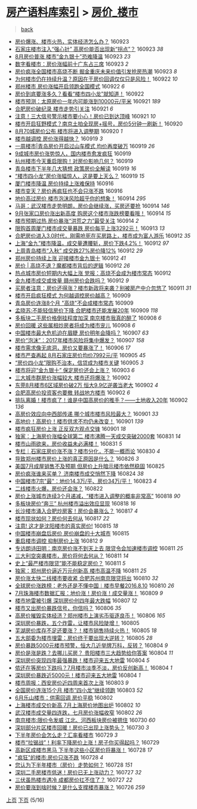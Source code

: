 [房产语料库索引](../../README.md)  > [房价_楼市](房价_楼市.md)
====
> [back](../README.md)

- [房价爆涨、楼市火热，实体经济怎么办？](http://jkwz.applinzi.com/ittc/6881109802775741444.html#%E6%88%BF%E4%BB%B7%E7%88%86%E6%B6%A8%E3%80%81%E6%A5%BC%E5%B8%82%E7%81%AB%E7%83%AD%EF%BC%8C%E5%AE%9E%E4%BD%93%E7%BB%8F%E6%B5%8E%E6%80%8E%E4%B9%88%E5%8A%9E%EF%BC%9F) 160923  
- [石家庄楼市注入“强心针” 高房价能否出现新“拐点”？](http://jkwz.applinzi.com/ittc/6881038078822581253.html#%E7%9F%B3%E5%AE%B6%E5%BA%84%E6%A5%BC%E5%B8%82%E6%B3%A8%E5%85%A5%E2%80%9C%E5%BC%BA%E5%BF%83%E9%92%88%E2%80%9D+%E9%AB%98%E6%88%BF%E4%BB%B7%E8%83%BD%E5%90%A6%E5%87%BA%E7%8E%B0%E6%96%B0%E2%80%9C%E6%8B%90%E7%82%B9%E2%80%9D%EF%BC%9F) 160923 *38* 
- [8月房价普涨 楼市“金九银十”恐难降温](http://jkwz.applinzi.com/ittc/6881011151051162628.html#8%E6%9C%88%E6%88%BF%E4%BB%B7%E6%99%AE%E6%B6%A8+%E6%A5%BC%E5%B8%82%E2%80%9C%E9%87%91%E4%B9%9D%E9%93%B6%E5%8D%81%E2%80%9D%E6%81%90%E9%9A%BE%E9%99%8D%E6%B8%A9) 160923 *23* 
- [数字看楼市：房价涨幅前十广东占三席](http://jkwz.applinzi.com/ittc/6880978718834557956.html#%E6%95%B0%E5%AD%97%E7%9C%8B%E6%A5%BC%E5%B8%82%EF%BC%9A%E6%88%BF%E4%BB%B7%E6%B6%A8%E5%B9%85%E5%89%8D%E5%8D%81%E5%B9%BF%E4%B8%9C%E5%8D%A0%E4%B8%89%E5%B8%AD) 160923 *2* 
- [房价疯涨全国楼市高烧不断 掘金重庆未来价值引发抢房热潮](http://jkwz.applinzi.com/ittc/6880909803387356165.html#%E6%88%BF%E4%BB%B7%E7%96%AF%E6%B6%A8%E5%85%A8%E5%9B%BD%E6%A5%BC%E5%B8%82%E9%AB%98%E7%83%A7%E4%B8%8D%E6%96%AD+%E6%8E%98%E9%87%91%E9%87%8D%E5%BA%86%E6%9C%AA%E6%9D%A5%E4%BB%B7%E5%80%BC%E5%BC%95%E5%8F%91%E6%8A%A2%E6%88%BF%E7%83%AD%E6%BD%AE) 160923 *8* 
- [为何楼市仍在持续升温？原因在于房价回调仅仅只是风险！](http://jkwz.applinzi.com/ittc/6880718147241378820.html#%E4%B8%BA%E4%BD%95%E6%A5%BC%E5%B8%82%E4%BB%8D%E5%9C%A8%E6%8C%81%E7%BB%AD%E5%8D%87%E6%B8%A9%EF%BC%9F%E5%8E%9F%E5%9B%A0%E5%9C%A8%E4%BA%8E%E6%88%BF%E4%BB%B7%E5%9B%9E%E8%B0%83%E4%BB%85%E4%BB%85%E5%8F%AA%E6%98%AF%E9%A3%8E%E9%99%A9%EF%BC%81) 160922 *10* 
- [郑州楼市 房价涨幅开启领跑全国模式](http://jkwz.applinzi.com/ittc/6880606613303460868.html#%E9%83%91%E5%B7%9E%E6%A5%BC%E5%B8%82+%E6%88%BF%E4%BB%B7%E6%B6%A8%E5%B9%85%E5%BC%80%E5%90%AF%E9%A2%86%E8%B7%91%E5%85%A8%E5%9B%BD%E6%A8%A1%E5%BC%8F) 160922 *6* 
- [房价到底要涨多久？看看“楼市四小龙”就知道！](http://jkwz.applinzi.com/ittc/6880623729503110148.html#%E6%88%BF%E4%BB%B7%E5%88%B0%E5%BA%95%E8%A6%81%E6%B6%A8%E5%A4%9A%E4%B9%85%EF%BC%9F%E7%9C%8B%E7%9C%8B%E2%80%9C%E6%A5%BC%E5%B8%82%E5%9B%9B%E5%B0%8F%E9%BE%99%E2%80%9D%E5%B0%B1%E7%9F%A5%E9%81%93%EF%BC%81) 160922  
- [楼市预测：太原房价一年内可能涨到10000元/平米](http://jkwz.applinzi.com/ittc/6880451592121222148.html#%E6%A5%BC%E5%B8%82%E9%A2%84%E6%B5%8B%EF%BC%9A%E5%A4%AA%E5%8E%9F%E6%88%BF%E4%BB%B7%E4%B8%80%E5%B9%B4%E5%86%85%E5%8F%AF%E8%83%BD%E6%B6%A8%E5%88%B010000%E5%85%83%2F%E5%B9%B3%E7%B1%B3) 160921 *189* 
- [合肥房价破纪录 楼市走势引关注](http://jkwz.applinzi.com/ittc/6880348274971640836.html#%E5%90%88%E8%82%A5%E6%88%BF%E4%BB%B7%E7%A0%B4%E7%BA%AA%E5%BD%95+%E6%A5%BC%E5%B8%82%E8%B5%B0%E5%8A%BF%E5%BC%95%E5%85%B3%E6%B3%A8) 160921 *6* 
- [注意！三大信号警示楼市要小心！房价已到达顶峰](http://jkwz.applinzi.com/ittc/6880328148998161413.html#%E6%B3%A8%E6%84%8F%EF%BC%81%E4%B8%89%E5%A4%A7%E4%BF%A1%E5%8F%B7%E8%AD%A6%E7%A4%BA%E6%A5%BC%E5%B8%82%E8%A6%81%E5%B0%8F%E5%BF%83%EF%BC%81%E6%88%BF%E4%BB%B7%E5%B7%B2%E5%88%B0%E8%BE%BE%E9%A1%B6%E5%B3%B0) 160921 *10* 
- [楼市开启狂野模式？南京土拍全现房+摇号，房价5分钟一刷新！](http://jkwz.applinzi.com/ittc/6879951868649800708.html#%E6%A5%BC%E5%B8%82%E5%BC%80%E5%90%AF%E7%8B%82%E9%87%8E%E6%A8%A1%E5%BC%8F%EF%BC%9F%E5%8D%97%E4%BA%AC%E5%9C%9F%E6%8B%8D%E5%85%A8%E7%8E%B0%E6%88%BF%2B%E6%91%87%E5%8F%B7%EF%BC%8C%E6%88%BF%E4%BB%B75%E5%88%86%E9%92%9F%E4%B8%80%E5%88%B7%E6%96%B0%EF%BC%81) 160920  
- [8月70城房价公布 楼市将进入调整期](http://jkwz.applinzi.com/ittc/6879656546824356869.html#8%E6%9C%8870%E5%9F%8E%E6%88%BF%E4%BB%B7%E5%85%AC%E5%B8%83+%E6%A5%BC%E5%B8%82%E5%B0%86%E8%BF%9B%E5%85%A5%E8%B0%83%E6%95%B4%E6%9C%9F) 160920 *1* 
- [楼市越调控 房价涨得越快？](http://jkwz.applinzi.com/ittc/6879705347480093700.html#%E6%A5%BC%E5%B8%82%E8%B6%8A%E8%B0%83%E6%8E%A7+%E6%88%BF%E4%BB%B7%E6%B6%A8%E5%BE%97%E8%B6%8A%E5%BF%AB%EF%BC%9F) 160919 *3* 
- [一周楼市|青岛房价开启过山车模式 均价再度破万](http://jkwz.applinzi.com/ittc/6879632653216646148.html#%E4%B8%80%E5%91%A8%E6%A5%BC%E5%B8%82%7C%E9%9D%92%E5%B2%9B%E6%88%BF%E4%BB%B7%E5%BC%80%E5%90%AF%E8%BF%87%E5%B1%B1%E8%BD%A6%E6%A8%A1%E5%BC%8F+%E5%9D%87%E4%BB%B7%E5%86%8D%E5%BA%A6%E7%A0%B4%E4%B8%87) 160919 *26* 
- [9成城市房价涨势惊人，国内楼市愈发疯狂](http://jkwz.applinzi.com/ittc/6879627785320006660.html#9%E6%88%90%E5%9F%8E%E5%B8%82%E6%88%BF%E4%BB%B7%E6%B6%A8%E5%8A%BF%E6%83%8A%E4%BA%BA%EF%BC%8C%E5%9B%BD%E5%86%85%E6%A5%BC%E5%B8%82%E6%84%88%E5%8F%91%E7%96%AF%E7%8B%82) 160919  
- [杭州楼市今天重启限购！对房价影响几何？](http://jkwz.applinzi.com/ittc/6879599874164655108.html#%E6%9D%AD%E5%B7%9E%E6%A5%BC%E5%B8%82%E4%BB%8A%E5%A4%A9%E9%87%8D%E5%90%AF%E9%99%90%E8%B4%AD%EF%BC%81%E5%AF%B9%E6%88%BF%E4%BB%B7%E5%BD%B1%E5%93%8D%E5%87%A0%E4%BD%95%EF%BC%9F) 160919  
- [青岛楼市下半年几大猜想 政策房价全解读](http://jkwz.applinzi.com/ittc/6879511742396236804.html#%E9%9D%92%E5%B2%9B%E6%A5%BC%E5%B8%82%E4%B8%8B%E5%8D%8A%E5%B9%B4%E5%87%A0%E5%A4%A7%E7%8C%9C%E6%83%B3+%E6%94%BF%E7%AD%96%E6%88%BF%E4%BB%B7%E5%85%A8%E8%A7%A3%E8%AF%BB) 160919 *16* 
- [“楼市四小龙”房价涨幅惊人，这是要上天么？](http://jkwz.applinzi.com/ittc/6879485632316982276.html#%E2%80%9C%E6%A5%BC%E5%B8%82%E5%9B%9B%E5%B0%8F%E9%BE%99%E2%80%9D%E6%88%BF%E4%BB%B7%E6%B6%A8%E5%B9%85%E6%83%8A%E4%BA%BA%EF%BC%8C%E8%BF%99%E6%98%AF%E8%A6%81%E4%B8%8A%E5%A4%A9%E4%B9%88%EF%BC%9F) 160919 *15* 
- [厦门楼市降温 房价持续上涨难保持](http://jkwz.applinzi.com/ittc/6878509462825993221.html#%E5%8E%A6%E9%97%A8%E6%A5%BC%E5%B8%82%E9%99%8D%E6%B8%A9+%E6%88%BF%E4%BB%B7%E6%8C%81%E7%BB%AD%E4%B8%8A%E6%B6%A8%E9%9A%BE%E4%BF%9D%E6%8C%81) 160916  
- [楼市变天？房价再疯狂也不会只涨不跌](http://jkwz.applinzi.com/ittc/6878486452605813765.html#%E6%A5%BC%E5%B8%82%E5%8F%98%E5%A4%A9%EF%BC%9F%E6%88%BF%E4%BB%B7%E5%86%8D%E7%96%AF%E7%8B%82%E4%B9%9F%E4%B8%8D%E4%BC%9A%E5%8F%AA%E6%B6%A8%E4%B8%8D%E8%B7%8C) 160916  
- [地价高过房价 楼市泡沫风险超乎你的想象！](http://jkwz.applinzi.com/ittc/6877813436498576388.html#%E5%9C%B0%E4%BB%B7%E9%AB%98%E8%BF%87%E6%88%BF%E4%BB%B7+%E6%A5%BC%E5%B8%82%E6%B3%A1%E6%B2%AB%E9%A3%8E%E9%99%A9%E8%B6%85%E4%B9%8E%E4%BD%A0%E7%9A%84%E6%83%B3%E8%B1%A1%EF%BC%81) 160914 *295* 
- [马哥：武汉楼市走势明朗，房价会继续涨，买房还要抢](http://jkwz.applinzi.com/ittc/6877692806491014148.html#%E9%A9%AC%E5%93%A5%EF%BC%9A%E6%AD%A6%E6%B1%89%E6%A5%BC%E5%B8%82%E8%B5%B0%E5%8A%BF%E6%98%8E%E6%9C%97%EF%BC%8C%E6%88%BF%E4%BB%B7%E4%BC%9A%E7%BB%A7%E7%BB%AD%E6%B6%A8%EF%BC%8C%E4%B9%B0%E6%88%BF%E8%BF%98%E8%A6%81%E6%8A%A2) 160914 *146* 
- [9月张家口房价涨出新高度 购房这个楼市涨跌榜要看哦！](http://jkwz.applinzi.com/ittc/6877672068191093764.html#9%E6%9C%88%E5%BC%A0%E5%AE%B6%E5%8F%A3%E6%88%BF%E4%BB%B7%E6%B6%A8%E5%87%BA%E6%96%B0%E9%AB%98%E5%BA%A6+%E8%B4%AD%E6%88%BF%E8%BF%99%E4%B8%AA%E6%A5%BC%E5%B8%82%E6%B6%A8%E8%B7%8C%E6%A6%9C%E8%A6%81%E7%9C%8B%E5%93%A6%EF%BC%81) 160914 *15* 
- [楼市预期过热 房价暴涨“洪荒之力”最受关注](http://jkwz.applinzi.com/ittc/6877644646515213317.html#%E6%A5%BC%E5%B8%82%E9%A2%84%E6%9C%9F%E8%BF%87%E7%83%AD+%E6%88%BF%E4%BB%B7%E6%9A%B4%E6%B6%A8%E2%80%9C%E6%B4%AA%E8%8D%92%E4%B9%8B%E5%8A%9B%E2%80%9D%E6%9C%80%E5%8F%97%E5%85%B3%E6%B3%A8) 160914 *2* 
- [限购首周厦门楼市成交量暴跌 房价每平上涨3292元！](http://jkwz.applinzi.com/ittc/6877414720822313989.html#%E9%99%90%E8%B4%AD%E9%A6%96%E5%91%A8%E5%8E%A6%E9%97%A8%E6%A5%BC%E5%B8%82%E6%88%90%E4%BA%A4%E9%87%8F%E6%9A%B4%E8%B7%8C+%E6%88%BF%E4%BB%B7%E6%AF%8F%E5%B9%B3%E4%B8%8A%E6%B6%A83292%E5%85%83%EF%BC%81) 160913 *13* 
- [合肥房价进入3.0时代，刚需呛死在买房路上，楼市成为富人游乐](http://jkwz.applinzi.com/ittc/6877077604204545028.html#%E5%90%88%E8%82%A5%E6%88%BF%E4%BB%B7%E8%BF%9B%E5%85%A53.0%E6%97%B6%E4%BB%A3%EF%BC%8C%E5%88%9A%E9%9C%80%E5%91%9B%E6%AD%BB%E5%9C%A8%E4%B9%B0%E6%88%BF%E8%B7%AF%E4%B8%8A%EF%BC%8C%E6%A5%BC%E5%B8%82%E6%88%90%E4%B8%BA%E5%AF%8C%E4%BA%BA%E6%B8%B8%E4%B9%90) 160912 *35* 
- [上海“金九”楼市降温，成交量遭腰斩，房价下跌4.2%！](http://jkwz.applinzi.com/ittc/6877004978044011524.html#%E4%B8%8A%E6%B5%B7%E2%80%9C%E9%87%91%E4%B9%9D%E2%80%9D%E6%A5%BC%E5%B8%82%E9%99%8D%E6%B8%A9%EF%BC%8C%E6%88%90%E4%BA%A4%E9%87%8F%E9%81%AD%E8%85%B0%E6%96%A9%EF%BC%8C%E6%88%BF%E4%BB%B7%E4%B8%8B%E8%B7%8C4.2%25%EF%BC%81) 160912 *97* 
- [上周青岛楼市“入秋” 成交跌27%房价降12%](http://jkwz.applinzi.com/ittc/6876996285168616452.html#%E4%B8%8A%E5%91%A8%E9%9D%92%E5%B2%9B%E6%A5%BC%E5%B8%82%E2%80%9C%E5%85%A5%E7%A7%8B%E2%80%9D+%E6%88%90%E4%BA%A4%E8%B7%8C27%25%E6%88%BF%E4%BB%B7%E9%99%8D12%25) 160912 *29* 
- [郑州房价持续上涨 迎接楼市金九银十](http://jkwz.applinzi.com/ittc/6876975978286416900.html#%E9%83%91%E5%B7%9E%E6%88%BF%E4%BB%B7%E6%8C%81%E7%BB%AD%E4%B8%8A%E6%B6%A8+%E8%BF%8E%E6%8E%A5%E6%A5%BC%E5%B8%82%E9%87%91%E4%B9%9D%E9%93%B6%E5%8D%81) 160912 *41* 
- [房价 | 高烧不退？魔都楼市背后的逻辑](http://jkwz.applinzi.com/ittc/6876927835184301061.html#%E6%88%BF%E4%BB%B7+%7C+%E9%AB%98%E7%83%A7%E4%B8%8D%E9%80%80%EF%BC%9F%E9%AD%94%E9%83%BD%E6%A5%BC%E5%B8%82%E8%83%8C%E5%90%8E%E7%9A%84%E9%80%BB%E8%BE%91) 160912 *26* 
- [热点城市房价短期内大幅上涨 党报：高烧不会成为楼市常态](http://jkwz.applinzi.com/ittc/6876885820211987460.html#%E7%83%AD%E7%82%B9%E5%9F%8E%E5%B8%82%E6%88%BF%E4%BB%B7%E7%9F%AD%E6%9C%9F%E5%86%85%E5%A4%A7%E5%B9%85%E4%B8%8A%E6%B6%A8+%E5%85%9A%E6%8A%A5%EF%BC%9A%E9%AB%98%E7%83%A7%E4%B8%8D%E4%BC%9A%E6%88%90%E4%B8%BA%E6%A5%BC%E5%B8%82%E5%B8%B8%E6%80%81) 160912  
- [金九楼市成交或放量 赣州房价会跌吗？](http://jkwz.applinzi.com/ittc/6876916668076393477.html#%E9%87%91%E4%B9%9D%E6%A5%BC%E5%B8%82%E6%88%90%E4%BA%A4%E6%88%96%E6%94%BE%E9%87%8F+%E8%B5%A3%E5%B7%9E%E6%88%BF%E4%BB%B7%E4%BC%9A%E8%B7%8C%E5%90%97%EF%BC%9F) 160912 *9* 
- [买房者注意：房价还得涨？楼市新政将来袭？别被房产中介忽悠了](http://jkwz.applinzi.com/ittc/6876617393350116356.html#%E4%B9%B0%E6%88%BF%E8%80%85%E6%B3%A8%E6%84%8F%EF%BC%9A%E6%88%BF%E4%BB%B7%E8%BF%98%E5%BE%97%E6%B6%A8%EF%BC%9F%E6%A5%BC%E5%B8%82%E6%96%B0%E6%94%BF%E5%B0%86%E6%9D%A5%E8%A2%AD%EF%BC%9F%E5%88%AB%E8%A2%AB%E6%88%BF%E4%BA%A7%E4%B8%AD%E4%BB%8B%E5%BF%BD%E6%82%A0%E4%BA%86) 160911 *31* 
- [楼市开启疯狂模式 为何越调控房价越高？](http://jkwz.applinzi.com/ittc/6875898678933455877.html#%E6%A5%BC%E5%B8%82%E5%BC%80%E5%90%AF%E7%96%AF%E7%8B%82%E6%A8%A1%E5%BC%8F+%E4%B8%BA%E4%BD%95%E8%B6%8A%E8%B0%83%E6%8E%A7%E6%88%BF%E4%BB%B7%E8%B6%8A%E9%AB%98%EF%BC%9F) 160909  
- [青岛房价连涨8个月 &quot;高烧&quot;不会成楼市常态](http://jkwz.applinzi.com/ittc/6875780658647008261.html#%E9%9D%92%E5%B2%9B%E6%88%BF%E4%BB%B7%E8%BF%9E%E6%B6%A88%E4%B8%AA%E6%9C%88+%26quot%3B%E9%AB%98%E7%83%A7%26quot%3B%E4%B8%8D%E4%BC%9A%E6%88%90%E6%A5%BC%E5%B8%82%E5%B8%B8%E6%80%81) 160909  
- [孟晓苏:不能轻信房价下降 合肥楼市还能发展20年](http://jkwz.applinzi.com/ittc/6875777154209547268.html#%E5%AD%9F%E6%99%93%E8%8B%8F%3A%E4%B8%8D%E8%83%BD%E8%BD%BB%E4%BF%A1%E6%88%BF%E4%BB%B7%E4%B8%8B%E9%99%8D+%E5%90%88%E8%82%A5%E6%A5%BC%E5%B8%82%E8%BF%98%E8%83%BD%E5%8F%91%E5%B1%9520%E5%B9%B4) 160909 *118* 
- [多板块二手房价格倒挂程度加深 南京楼市我真的醉了](http://jkwz.applinzi.com/ittc/6875606564735550468.html#%E5%A4%9A%E6%9D%BF%E5%9D%97%E4%BA%8C%E6%89%8B%E6%88%BF%E4%BB%B7%E6%A0%BC%E5%80%92%E6%8C%82%E7%A8%8B%E5%BA%A6%E5%8A%A0%E6%B7%B1+%E5%8D%97%E4%BA%AC%E6%A5%BC%E5%B8%82%E6%88%91%E7%9C%9F%E7%9A%84%E9%86%89%E4%BA%86) 160908 *6* 
- [房价回暖 这些属相炒房者将成为楼市宠儿](http://jkwz.applinzi.com/ittc/6875401589807907844.html#%E6%88%BF%E4%BB%B7%E5%9B%9E%E6%9A%96+%E8%BF%99%E4%BA%9B%E5%B1%9E%E7%9B%B8%E7%82%92%E6%88%BF%E8%80%85%E5%B0%86%E6%88%90%E4%B8%BA%E6%A5%BC%E5%B8%82%E5%AE%A0%E5%84%BF) 160908 *6* 
- [中国楼市最大危机迫在眉睫 房价明年会降吗？](http://jkwz.applinzi.com/ittc/6875184403197723652.html#%E4%B8%AD%E5%9B%BD%E6%A5%BC%E5%B8%82%E6%9C%80%E5%A4%A7%E5%8D%B1%E6%9C%BA%E8%BF%AB%E5%9C%A8%E7%9C%89%E7%9D%AB+%E6%88%BF%E4%BB%B7%E6%98%8E%E5%B9%B4%E4%BC%9A%E9%99%8D%E5%90%97%EF%BC%9F) 160907 *63* 
- [房价“泡沫”：2017年楼市风险将集中爆发？](http://jkwz.applinzi.com/ittc/6875152868465705988.html#%E6%88%BF%E4%BB%B7%E2%80%9C%E6%B3%A1%E6%B2%AB%E2%80%9D%EF%BC%9A2017%E5%B9%B4%E6%A5%BC%E5%B8%82%E9%A3%8E%E9%99%A9%E5%B0%86%E9%9B%86%E4%B8%AD%E7%88%86%E5%8F%91%EF%BC%9F) 160907 *158* 
- [楼市需求像无底洞，房价又要暴涨了！](http://jkwz.applinzi.com/ittc/6874796635627979780.html#%E6%A5%BC%E5%B8%82%E9%9C%80%E6%B1%82%E5%83%8F%E6%97%A0%E5%BA%95%E6%B4%9E%EF%BC%8C%E6%88%BF%E4%BB%B7%E5%8F%88%E8%A6%81%E6%9A%B4%E6%B6%A8%E4%BA%86%EF%BC%81) 160906 *17* 
- [楼市严查再起 8月石家庄房价均价7992元/平](http://jkwz.applinzi.com/ittc/6874421845897511940.html#%E6%A5%BC%E5%B8%82%E4%B8%A5%E6%9F%A5%E5%86%8D%E8%B5%B7+8%E6%9C%88%E7%9F%B3%E5%AE%B6%E5%BA%84%E6%88%BF%E4%BB%B7%E5%9D%87%E4%BB%B77992%E5%85%83%2F%E5%B9%B3) 160905 *45* 
- [“房价四小龙”限购不治本，信贷成为楼市关键](http://jkwz.applinzi.com/ittc/6874377987524396037.html#%E2%80%9C%E6%88%BF%E4%BB%B7%E5%9B%9B%E5%B0%8F%E9%BE%99%E2%80%9D%E9%99%90%E8%B4%AD%E4%B8%8D%E6%B2%BB%E6%9C%AC%EF%BC%8C%E4%BF%A1%E8%B4%B7%E6%88%90%E4%B8%BA%E6%A5%BC%E5%B8%82%E5%85%B3%E9%94%AE) 160905 *3* 
- [楼市将迎“金九银十” 保定房价还会上涨？](http://jkwz.applinzi.com/ittc/6873678761614115845.html#%E6%A5%BC%E5%B8%82%E5%B0%86%E8%BF%8E%E2%80%9C%E9%87%91%E4%B9%9D%E9%93%B6%E5%8D%81%E2%80%9D+%E4%BF%9D%E5%AE%9A%E6%88%BF%E4%BB%B7%E8%BF%98%E4%BC%9A%E4%B8%8A%E6%B6%A8%EF%BC%9F) 160903 *6* 
- [三大城市群房价涨幅较大 楼市还将爆涨？](http://jkwz.applinzi.com/ittc/6873270247406175237.html#%E4%B8%89%E5%A4%A7%E5%9F%8E%E5%B8%82%E7%BE%A4%E6%88%BF%E4%BB%B7%E6%B6%A8%E5%B9%85%E8%BE%83%E5%A4%A7+%E6%A5%BC%E5%B8%82%E8%BF%98%E5%B0%86%E7%88%86%E6%B6%A8%EF%BC%9F) 160902  
- [东莞8月楼市6区域房价破2万 恒大9.9亿逆袭当老大](http://jkwz.applinzi.com/ittc/6873208424959050757.html#%E4%B8%9C%E8%8E%9E8%E6%9C%88%E6%A5%BC%E5%B8%826%E5%8C%BA%E5%9F%9F%E6%88%BF%E4%BB%B7%E7%A0%B42%E4%B8%87+%E6%81%92%E5%A4%A79.9%E4%BA%BF%E9%80%86%E8%A2%AD%E5%BD%93%E8%80%81%E5%A4%A7) 160902 *4* 
- [合肥高房价投资客也要撤 转战地方楼市](http://jkwz.applinzi.com/ittc/6873183836128674820.html#%E5%90%88%E8%82%A5%E9%AB%98%E6%88%BF%E4%BB%B7%E6%8A%95%E8%B5%84%E5%AE%A2%E4%B9%9F%E8%A6%81%E6%92%A4+%E8%BD%AC%E6%88%98%E5%9C%B0%E6%96%B9%E6%A5%BC%E5%B8%82) 160902 *6* 
- [排队离婚！楼市疯了！谁是中国高房价的推手？——土地收入20年](http://jkwz.applinzi.com/ittc/6873182561009927173.html#%E6%8E%92%E9%98%9F%E7%A6%BB%E5%A9%9A%EF%BC%81%E6%A5%BC%E5%B8%82%E7%96%AF%E4%BA%86%EF%BC%81%E8%B0%81%E6%98%AF%E4%B8%AD%E5%9B%BD%E9%AB%98%E6%88%BF%E4%BB%B7%E7%9A%84%E6%8E%A8%E6%89%8B%EF%BC%9F%E2%80%94%E2%80%94%E5%9C%9F%E5%9C%B0%E6%94%B6%E5%85%A520%E5%B9%B4) 160902 *136* 
- [高房价效应向中西部传递 哪个城市楼市风险最大？](http://jkwz.applinzi.com/ittc/6872983439334179844.html#%E9%AB%98%E6%88%BF%E4%BB%B7%E6%95%88%E5%BA%94%E5%90%91%E4%B8%AD%E8%A5%BF%E9%83%A8%E4%BC%A0%E9%80%92+%E5%93%AA%E4%B8%AA%E5%9F%8E%E5%B8%82%E6%A5%BC%E5%B8%82%E9%A3%8E%E9%99%A9%E6%9C%80%E5%A4%A7%EF%BC%9F) 160901 *33* 
- [高地价！高房价！楼市供求不均仍未改变！](http://jkwz.applinzi.com/ittc/6872851997618865156.html#%E9%AB%98%E5%9C%B0%E4%BB%B7%EF%BC%81%E9%AB%98%E6%88%BF%E4%BB%B7%EF%BC%81%E6%A5%BC%E5%B8%82%E4%BE%9B%E6%B1%82%E4%B8%8D%E5%9D%87%E4%BB%8D%E6%9C%AA%E6%94%B9%E5%8F%98%EF%BC%81) 160901 *139* 
- [楼市疯狂房价上涨 正反双方观点交锋](http://jkwz.applinzi.com/ittc/6872837140462961668.html#%E6%A5%BC%E5%B8%82%E7%96%AF%E7%8B%82%E6%88%BF%E4%BB%B7%E4%B8%8A%E6%B6%A8+%E6%AD%A3%E5%8F%8D%E5%8F%8C%E6%96%B9%E8%A7%82%E7%82%B9%E4%BA%A4%E9%94%8B) 160901 *18* 
- [独家：上海房价涨幅全球第二 楼市沸腾一天成交突破2000套](http://jkwz.applinzi.com/ittc/6872516064671433732.html#%E7%8B%AC%E5%AE%B6%EF%BC%9A%E4%B8%8A%E6%B5%B7%E6%88%BF%E4%BB%B7%E6%B6%A8%E5%B9%85%E5%85%A8%E7%90%83%E7%AC%AC%E4%BA%8C+%E6%A5%BC%E5%B8%82%E6%B2%B8%E8%85%BE%E4%B8%80%E5%A4%A9%E6%88%90%E4%BA%A4%E7%AA%81%E7%A0%B42000%E5%A5%97) 160831 *14* 
- [楼市山雨欲来，房价收益未必满楼！](http://jkwz.applinzi.com/ittc/6872467050173301765.html#%E6%A5%BC%E5%B8%82%E5%B1%B1%E9%9B%A8%E6%AC%B2%E6%9D%A5%EF%BC%8C%E6%88%BF%E4%BB%B7%E6%94%B6%E7%9B%8A%E6%9C%AA%E5%BF%85%E6%BB%A1%E6%A5%BC%EF%BC%81) 160831 *5* 
- [专栏｜石家庄房价涨不涨？楼市分化，不能一概而论](http://jkwz.applinzi.com/ittc/6872218181170627589.html#%E4%B8%93%E6%A0%8F%EF%BD%9C%E7%9F%B3%E5%AE%B6%E5%BA%84%E6%88%BF%E4%BB%B7%E6%B6%A8%E4%B8%8D%E6%B6%A8%EF%BC%9F%E6%A5%BC%E5%B8%82%E5%88%86%E5%8C%96%EF%BC%8C%E4%B8%8D%E8%83%BD%E4%B8%80%E6%A6%82%E8%80%8C%E8%AE%BA) 160830 *4* 
- [导致郑州楼市房价上涨的真正原因是什么？](http://jkwz.applinzi.com/ittc/6870718262396060676.html#%E5%AF%BC%E8%87%B4%E9%83%91%E5%B7%9E%E6%A5%BC%E5%B8%82%E6%88%BF%E4%BB%B7%E4%B8%8A%E6%B6%A8%E7%9A%84%E7%9C%9F%E6%AD%A3%E5%8E%9F%E5%9B%A0%E6%98%AF%E4%BB%80%E4%B9%88%EF%BC%9F) 160826 *3* 
- [美国7月成屋销售不及预期 但房价上升暗示楼市依然稳固](http://jkwz.applinzi.com/ittc/6870206812908946437.html#%E7%BE%8E%E5%9B%BD7%E6%9C%88%E6%88%90%E5%B1%8B%E9%94%80%E5%94%AE%E4%B8%8D%E5%8F%8A%E9%A2%84%E6%9C%9F+%E4%BD%86%E6%88%BF%E4%BB%B7%E4%B8%8A%E5%8D%87%E6%9A%97%E7%A4%BA%E6%A5%BC%E5%B8%82%E4%BE%9D%E7%84%B6%E7%A8%B3%E5%9B%BA) 160825  
- [房价疯涨谁来买单？ 济南楼市成交悄然下降](http://jkwz.applinzi.com/ittc/6869998388803798021.html#%E6%88%BF%E4%BB%B7%E7%96%AF%E6%B6%A8%E8%B0%81%E6%9D%A5%E4%B9%B0%E5%8D%95%EF%BC%9F+%E6%B5%8E%E5%8D%97%E6%A5%BC%E5%B8%82%E6%88%90%E4%BA%A4%E6%82%84%E7%84%B6%E4%B8%8B%E9%99%8D) 160824 *38* 
- [中国楼市7宗&quot;最&quot;：地价14.3万/平、房价34万/平！](http://jkwz.applinzi.com/ittc/6869593033527526405.html#%E4%B8%AD%E5%9B%BD%E6%A5%BC%E5%B8%827%E5%AE%97%26quot%3B%E6%9C%80%26quot%3B%EF%BC%9A%E5%9C%B0%E4%BB%B714.3%E4%B8%87%2F%E5%B9%B3%E3%80%81%E6%88%BF%E4%BB%B734%E4%B8%87%2F%E5%B9%B3%EF%BC%81) 160823 *4* 
- [二线楼市火爆，房价还会涨？](http://jkwz.applinzi.com/ittc/6869230592037749764.html#%E4%BA%8C%E7%BA%BF%E6%A5%BC%E5%B8%82%E7%81%AB%E7%88%86%EF%BC%8C%E6%88%BF%E4%BB%B7%E8%BF%98%E4%BC%9A%E6%B6%A8%EF%BC%9F) 160822  
- [房价上涨城市连续3个月递减，“楼市进入调整的概率非常高”](http://jkwz.applinzi.com/ittc/6867660395464098821.html#%E6%88%BF%E4%BB%B7%E4%B8%8A%E6%B6%A8%E5%9F%8E%E5%B8%82%E8%BF%9E%E7%BB%AD3%E4%B8%AA%E6%9C%88%E9%80%92%E5%87%8F%EF%BC%8C%E2%80%9C%E6%A5%BC%E5%B8%82%E8%BF%9B%E5%85%A5%E8%B0%83%E6%95%B4%E7%9A%84%E6%A6%82%E7%8E%87%E9%9D%9E%E5%B8%B8%E9%AB%98%E2%80%9D) 160818 *90* 
- [多板块房价“奔三” 杭州楼市溢出效应显现](http://jkwz.applinzi.com/ittc/6867600130013922309.html#%E5%A4%9A%E6%9D%BF%E5%9D%97%E6%88%BF%E4%BB%B7%E2%80%9C%E5%A5%94%E4%B8%89%E2%80%9D+%E6%9D%AD%E5%B7%9E%E6%A5%BC%E5%B8%82%E6%BA%A2%E5%87%BA%E6%95%88%E5%BA%94%E6%98%BE%E7%8E%B0) 160818 *16* 
- [长沙楼市涌入合肥炒房客！房价会暴涨么？](http://jkwz.applinzi.com/ittc/6867383802254590980.html#%E9%95%BF%E6%B2%99%E6%A5%BC%E5%B8%82%E6%B6%8C%E5%85%A5%E5%90%88%E8%82%A5%E7%82%92%E6%88%BF%E5%AE%A2%EF%BC%81%E6%88%BF%E4%BB%B7%E4%BC%9A%E6%9A%B4%E6%B6%A8%E4%B9%88%EF%BC%9F) 160817 *4* 
- [楼市现状如何？房价何去何从](http://jkwz.applinzi.com/ittc/6867320175472411653.html#%E6%A5%BC%E5%B8%82%E7%8E%B0%E7%8A%B6%E5%A6%82%E4%BD%95%EF%BC%9F%E6%88%BF%E4%BB%B7%E4%BD%95%E5%8E%BB%E4%BD%95%E4%BB%8E) 160817 *22* 
- [注意! 这才是沈阳楼市的真实房价!](http://jkwz.applinzi.com/ittc/6866622399377835013.html#%E6%B3%A8%E6%84%8F%21+%E8%BF%99%E6%89%8D%E6%98%AF%E6%B2%88%E9%98%B3%E6%A5%BC%E5%B8%82%E7%9A%84%E7%9C%9F%E5%AE%9E%E6%88%BF%E4%BB%B7%21) 160815 *18* 
- [中国楼市崩盘后房价 房价崩盘的十大城市](http://jkwz.applinzi.com/ittc/6866529406507549700.html#%E4%B8%AD%E5%9B%BD%E6%A5%BC%E5%B8%82%E5%B4%A9%E7%9B%98%E5%90%8E%E6%88%BF%E4%BB%B7+%E6%88%BF%E4%BB%B7%E5%B4%A9%E7%9B%98%E7%9A%84%E5%8D%81%E5%A4%A7%E5%9F%8E%E5%B8%82) 160815  
- [重启楼市调控 抑制房价上涨](http://jkwz.applinzi.com/ittc/6865468358199346180.html#%E9%87%8D%E5%90%AF%E6%A5%BC%E5%B8%82%E8%B0%83%E6%8E%A7+%E6%8A%91%E5%88%B6%E6%88%BF%E4%BB%B7%E4%B8%8A%E6%B6%A8) 160812 *9* 
- [专访朗诗田明：南京房价涨不到天上去  限贷令会加速楼市调控](http://jkwz.applinzi.com/ittc/6865222734648443909.html#%E4%B8%93%E8%AE%BF%E6%9C%97%E8%AF%97%E7%94%B0%E6%98%8E%EF%BC%9A%E5%8D%97%E4%BA%AC%E6%88%BF%E4%BB%B7%E6%B6%A8%E4%B8%8D%E5%88%B0%E5%A4%A9%E4%B8%8A%E5%8E%BB++%E9%99%90%E8%B4%B7%E4%BB%A4%E4%BC%9A%E5%8A%A0%E9%80%9F%E6%A5%BC%E5%B8%82%E8%B0%83%E6%8E%A7) 160811 *25* 
- [三大利空突袭楼市，房价将何去何从？](http://jkwz.applinzi.com/ittc/6865156327801881604.html#%E4%B8%89%E5%A4%A7%E5%88%A9%E7%A9%BA%E7%AA%81%E8%A2%AD%E6%A5%BC%E5%B8%82%EF%BC%8C%E6%88%BF%E4%BB%B7%E5%B0%86%E4%BD%95%E5%8E%BB%E4%BD%95%E4%BB%8E%EF%BC%9F) 160811 *14* 
- [史上“最严楼市限贷”能不能稳定房价？](http://jkwz.applinzi.com/ittc/6865148292706599941.html#%E5%8F%B2%E4%B8%8A%E2%80%9C%E6%9C%80%E4%B8%A5%E6%A5%BC%E5%B8%82%E9%99%90%E8%B4%B7%E2%80%9D%E8%83%BD%E4%B8%8D%E8%83%BD%E7%A8%B3%E5%AE%9A%E6%88%BF%E4%BB%B7%EF%BC%9F) 160811 *5* 
- [独家：郑州房价逼近万元创新高 楼市高温不降](http://jkwz.applinzi.com/ittc/6865128199813596165.html#%E7%8B%AC%E5%AE%B6%EF%BC%9A%E9%83%91%E5%B7%9E%E6%88%BF%E4%BB%B7%E9%80%BC%E8%BF%91%E4%B8%87%E5%85%83%E5%88%9B%E6%96%B0%E9%AB%98+%E6%A5%BC%E5%B8%82%E9%AB%98%E6%B8%A9%E4%B8%8D%E9%99%8D) 160811 *25* 
- [房价涨太快二线楼市要收紧 合肥苏州南京限贷将出](http://jkwz.applinzi.com/ittc/6864773085059875844.html#%E6%88%BF%E4%BB%B7%E6%B6%A8%E5%A4%AA%E5%BF%AB%E4%BA%8C%E7%BA%BF%E6%A5%BC%E5%B8%82%E8%A6%81%E6%94%B6%E7%B4%A7+%E5%90%88%E8%82%A5%E8%8B%8F%E5%B7%9E%E5%8D%97%E4%BA%AC%E9%99%90%E8%B4%B7%E5%B0%86%E5%87%BA) 160810 *32* 
- [全球房价涨跌榜：老外还是不懂中国︱楼市早餐2016.8.10](http://jkwz.applinzi.com/ittc/6864619607968711684.html#%E5%85%A8%E7%90%83%E6%88%BF%E4%BB%B7%E6%B6%A8%E8%B7%8C%E6%A6%9C%EF%BC%9A%E8%80%81%E5%A4%96%E8%BF%98%E6%98%AF%E4%B8%8D%E6%87%82%E4%B8%AD%E5%9B%BD%EF%B8%B1%E6%A5%BC%E5%B8%82%E6%97%A9%E9%A4%902016.8.10) 160810 *26* 
- [7月珠海楼市数据汇报：地价涨！房价涨！成交量涨！](http://jkwz.applinzi.com/ittc/6864360635223245828.html#7%E6%9C%88%E7%8F%A0%E6%B5%B7%E6%A5%BC%E5%B8%82%E6%95%B0%E6%8D%AE%E6%B1%87%E6%8A%A5%EF%BC%9A%E5%9C%B0%E4%BB%B7%E6%B6%A8%EF%BC%81%E6%88%BF%E4%BB%B7%E6%B6%A8%EF%BC%81%E6%88%90%E4%BA%A4%E9%87%8F%E6%B6%A8%EF%BC%81) 160809 *9* 
- [楼市地雷被引爆 深圳房价创四年最大跌幅](http://jkwz.applinzi.com/ittc/6863527786836395012.html#%E6%A5%BC%E5%B8%82%E5%9C%B0%E9%9B%B7%E8%A2%AB%E5%BC%95%E7%88%86+%E6%B7%B1%E5%9C%B3%E6%88%BF%E4%BB%B7%E5%88%9B%E5%9B%9B%E5%B9%B4%E6%9C%80%E5%A4%A7%E8%B7%8C%E5%B9%85) 160807 *12* 
- [楼市又出房价暴跌信号，你信吗？](http://jkwz.applinzi.com/ittc/6863203229856433157.html#%E6%A5%BC%E5%B8%82%E5%8F%88%E5%87%BA%E6%88%BF%E4%BB%B7%E6%9A%B4%E8%B7%8C%E4%BF%A1%E5%8F%B7%EF%BC%8C%E4%BD%A0%E4%BF%A1%E5%90%97%EF%BC%9F) 160806 *35* 
- [高房价摧毁实体经济？郑州楼市上演劣币驱逐良币！](http://jkwz.applinzi.com/ittc/6862990406995936261.html#%E9%AB%98%E6%88%BF%E4%BB%B7%E6%91%A7%E6%AF%81%E5%AE%9E%E4%BD%93%E7%BB%8F%E6%B5%8E%EF%BC%9F%E9%83%91%E5%B7%9E%E6%A5%BC%E5%B8%82%E4%B8%8A%E6%BC%94%E5%8A%A3%E5%B8%81%E9%A9%B1%E9%80%90%E8%89%AF%E5%B8%81%EF%BC%81) 160806 *165* 
- [深圳房价暴跌，五个炸雷，让楼市风险陡增！](http://jkwz.applinzi.com/ittc/6863001084565652485.html#%E6%B7%B1%E5%9C%B3%E6%88%BF%E4%BB%B7%E6%9A%B4%E8%B7%8C%EF%BC%8C%E4%BA%94%E4%B8%AA%E7%82%B8%E9%9B%B7%EF%BC%8C%E8%AE%A9%E6%A5%BC%E5%B8%82%E9%A3%8E%E9%99%A9%E9%99%A1%E5%A2%9E%EF%BC%81) 160805  
- [芜湖房价库存不足还要涨？！楼市销售持续火热！](http://jkwz.applinzi.com/ittc/6862930675291915268.html#%E8%8A%9C%E6%B9%96%E6%88%BF%E4%BB%B7%E5%BA%93%E5%AD%98%E4%B8%8D%E8%B6%B3%E8%BF%98%E8%A6%81%E6%B6%A8%EF%BC%9F%EF%BC%81%E6%A5%BC%E5%B8%82%E9%94%80%E5%94%AE%E6%8C%81%E7%BB%AD%E7%81%AB%E7%83%AD%EF%BC%81) 160805 *18* 
- [五大部委为楼市埋雷：房价终于要出现大逆转？](http://jkwz.applinzi.com/ittc/6862761168648799237.html#%E4%BA%94%E5%A4%A7%E9%83%A8%E5%A7%94%E4%B8%BA%E6%A5%BC%E5%B8%82%E5%9F%8B%E9%9B%B7%EF%BC%9A%E6%88%BF%E4%BB%B7%E7%BB%88%E4%BA%8E%E8%A6%81%E5%87%BA%E7%8E%B0%E5%A4%A7%E9%80%86%E8%BD%AC%EF%BC%9F) 160805 *28* 
- [房价暴跌5000元楼市预警，恒大几近举牌万科，反转？](http://jkwz.applinzi.com/ittc/6862581596485583877.html#%E6%88%BF%E4%BB%B7%E6%9A%B4%E8%B7%8C5000%E5%85%83%E6%A5%BC%E5%B8%82%E9%A2%84%E8%AD%A6%EF%BC%8C%E6%81%92%E5%A4%A7%E5%87%A0%E8%BF%91%E4%B8%BE%E7%89%8C%E4%B8%87%E7%A7%91%EF%BC%8C%E5%8F%8D%E8%BD%AC%EF%BC%9F) 160804 *9* 
- [房价是涨是跌？去哪儿买房？ 贵阳楼市三大趋势给你答案](http://jkwz.applinzi.com/ittc/6862578336433439749.html#%E6%88%BF%E4%BB%B7%E6%98%AF%E6%B6%A8%E6%98%AF%E8%B7%8C%EF%BC%9F%E5%8E%BB%E5%93%AA%E5%84%BF%E4%B9%B0%E6%88%BF%EF%BC%9F+%E8%B4%B5%E9%98%B3%E6%A5%BC%E5%B8%82%E4%B8%89%E5%A4%A7%E8%B6%8B%E5%8A%BF%E7%BB%99%E4%BD%A0%E7%AD%94%E6%A1%88) 160804 *11* 
- [深圳房价突现四年最强暴跌！楼市迎来五大地雷](http://jkwz.applinzi.com/ittc/6862515844004971524.html#%E6%B7%B1%E5%9C%B3%E6%88%BF%E4%BB%B7%E7%AA%81%E7%8E%B0%E5%9B%9B%E5%B9%B4%E6%9C%80%E5%BC%BA%E6%9A%B4%E8%B7%8C%EF%BC%81%E6%A5%BC%E5%B8%82%E8%BF%8E%E6%9D%A5%E4%BA%94%E5%A4%A7%E5%9C%B0%E9%9B%B7) 160804 *5* 
- [侬还在等房价下跌吗？7月楼市淡季不淡，房价反创新高！](http://jkwz.applinzi.com/ittc/6862456096169657349.html#%E4%BE%AC%E8%BF%98%E5%9C%A8%E7%AD%89%E6%88%BF%E4%BB%B7%E4%B8%8B%E8%B7%8C%E5%90%97%EF%BC%9F7%E6%9C%88%E6%A5%BC%E5%B8%82%E6%B7%A1%E5%AD%A3%E4%B8%8D%E6%B7%A1%EF%BC%8C%E6%88%BF%E4%BB%B7%E5%8F%8D%E5%88%9B%E6%96%B0%E9%AB%98%EF%BC%81) 160804 *1* 
- [深圳房价暴跌近5000元！楼市迎来五大地雷](http://jkwz.applinzi.com/ittc/6862493677552927749.html#%E6%B7%B1%E5%9C%B3%E6%88%BF%E4%BB%B7%E6%9A%B4%E8%B7%8C%E8%BF%915000%E5%85%83%EF%BC%81%E6%A5%BC%E5%B8%82%E8%BF%8E%E6%9D%A5%E4%BA%94%E5%A4%A7%E5%9C%B0%E9%9B%B7) 160804 *1* 
- [楼市周报：西安房价近四周来首次上涨](http://jkwz.applinzi.com/ittc/6862191786432398340.html#%E6%A5%BC%E5%B8%82%E5%91%A8%E6%8A%A5%EF%BC%9A%E8%A5%BF%E5%AE%89%E6%88%BF%E4%BB%B7%E8%BF%91%E5%9B%9B%E5%91%A8%E6%9D%A5%E9%A6%96%E6%AC%A1%E4%B8%8A%E6%B6%A8) 160803 *9* 
- [全国房价连涨15个月 楼市“四小龙”继续领跑](http://jkwz.applinzi.com/ittc/6862142907720664069.html#%E5%85%A8%E5%9B%BD%E6%88%BF%E4%BB%B7%E8%BF%9E%E6%B6%A815%E4%B8%AA%E6%9C%88+%E6%A5%BC%E5%B8%82%E2%80%9C%E5%9B%9B%E5%B0%8F%E9%BE%99%E2%80%9D%E7%BB%A7%E7%BB%AD%E9%A2%86%E8%B7%91) 160803 *52* 
- [6月乐山楼市：供需回调 房价平稳](http://jkwz.applinzi.com/ittc/6861744950433285125.html#6%E6%9C%88%E4%B9%90%E5%B1%B1%E6%A5%BC%E5%B8%82%EF%BC%9A%E4%BE%9B%E9%9C%80%E5%9B%9E%E8%B0%83+%E6%88%BF%E4%BB%B7%E5%B9%B3%E7%A8%B3) 160802  
- [上海楼市成交价新高 7月上海房价地图出炉](http://jkwz.applinzi.com/ittc/6861698010630849540.html#%E4%B8%8A%E6%B5%B7%E6%A5%BC%E5%B8%82%E6%88%90%E4%BA%A4%E4%BB%B7%E6%96%B0%E9%AB%98+7%E6%9C%88%E4%B8%8A%E6%B5%B7%E6%88%BF%E4%BB%B7%E5%9C%B0%E5%9B%BE%E5%87%BA%E7%82%89) 160802 *10* 
- [武汉楼市成交量四连跌，七月房价涨幅收窄](http://jkwz.applinzi.com/ittc/6861679209688335364.html#%E6%AD%A6%E6%B1%89%E6%A5%BC%E5%B8%82%E6%88%90%E4%BA%A4%E9%87%8F%E5%9B%9B%E8%BF%9E%E8%B7%8C%EF%BC%8C%E4%B8%83%E6%9C%88%E6%88%BF%E4%BB%B7%E6%B6%A8%E5%B9%85%E6%94%B6%E7%AA%84) 160802 *26* 
- [南京楼市:限价令发威 江北、河西板块房价被摁住](http://jkwz.applinzi.com/ittc/6860712590673708036.html#%E5%8D%97%E4%BA%AC%E6%A5%BC%E5%B8%82%3A%E9%99%90%E4%BB%B7%E4%BB%A4%E5%8F%91%E5%A8%81+%E6%B1%9F%E5%8C%97%E3%80%81%E6%B2%B3%E8%A5%BF%E6%9D%BF%E5%9D%97%E6%88%BF%E4%BB%B7%E8%A2%AB%E6%91%81%E4%BD%8F) 160730 *60* 
- [深圳部分片区楼市回暖！房价已出现上涨势头？](http://jkwz.applinzi.com/ittc/6860711104212370436.html#%E6%B7%B1%E5%9C%B3%E9%83%A8%E5%88%86%E7%89%87%E5%8C%BA%E6%A5%BC%E5%B8%82%E5%9B%9E%E6%9A%96%EF%BC%81%E6%88%BF%E4%BB%B7%E5%B7%B2%E5%87%BA%E7%8E%B0%E4%B8%8A%E6%B6%A8%E5%8A%BF%E5%A4%B4%EF%BC%9F) 160730 *3* 
- [下半年房价会怎么走？汇率看楼市](http://jkwz.applinzi.com/ittc/6860242188100961285.html#%E4%B8%8B%E5%8D%8A%E5%B9%B4%E6%88%BF%E4%BB%B7%E4%BC%9A%E6%80%8E%E4%B9%88%E8%B5%B0%EF%BC%9F%E6%B1%87%E7%8E%87%E7%9C%8B%E6%A5%BC%E5%B8%82) 160729 *3* 
- [楼市“拉锯战”！利率下降房价上涨！房子你买得起吗？](http://jkwz.applinzi.com/ittc/6860233776894051333.html#%E6%A5%BC%E5%B8%82%E2%80%9C%E6%8B%89%E9%94%AF%E6%88%98%E2%80%9D%EF%BC%81%E5%88%A9%E7%8E%87%E4%B8%8B%E9%99%8D%E6%88%BF%E4%BB%B7%E4%B8%8A%E6%B6%A8%EF%BC%81%E6%88%BF%E5%AD%90%E4%BD%A0%E4%B9%B0%E5%BE%97%E8%B5%B7%E5%90%97%EF%BC%9F) 160729  
- [高新区成楼市黑马 下半年这些小区房价将暴涨！](http://jkwz.applinzi.com/ittc/6859968943867036676.html#%E9%AB%98%E6%96%B0%E5%8C%BA%E6%88%90%E6%A5%BC%E5%B8%82%E9%BB%91%E9%A9%AC+%E4%B8%8B%E5%8D%8A%E5%B9%B4%E8%BF%99%E4%BA%9B%E5%B0%8F%E5%8C%BA%E6%88%BF%E4%BB%B7%E5%B0%86%E6%9A%B4%E6%B6%A8%EF%BC%81) 160728 *17* 
- [&quot;疯狂&quot;的楼市:房价只涨不跌](http://jkwz.applinzi.com/ittc/6859950683318649860.html#%26quot%3B%E7%96%AF%E7%8B%82%26quot%3B%E7%9A%84%E6%A5%BC%E5%B8%82%3A%E6%88%BF%E4%BB%B7%E5%8F%AA%E6%B6%A8%E4%B8%8D%E8%B7%8C) 160728 *4* 
- [您认为下半年楼市（房价）走势如何？](http://jkwz.applinzi.com/ittc/6859132742268355589.html#%E6%82%A8%E8%AE%A4%E4%B8%BA%E4%B8%8B%E5%8D%8A%E5%B9%B4%E6%A5%BC%E5%B8%82%EF%BC%88%E6%88%BF%E4%BB%B7%EF%BC%89%E8%B5%B0%E5%8A%BF%E5%A6%82%E4%BD%95%EF%BC%9F) 160728 *151* 
- [深圳二手房楼市低迷！房价已无上涨动力？](http://jkwz.applinzi.com/ittc/6859463903033164804.html#%E6%B7%B1%E5%9C%B3%E4%BA%8C%E6%89%8B%E6%88%BF%E6%A5%BC%E5%B8%82%E4%BD%8E%E8%BF%B7%EF%BC%81%E6%88%BF%E4%BB%B7%E5%B7%B2%E6%97%A0%E4%B8%8A%E6%B6%A8%E5%8A%A8%E5%8A%9B%EF%BC%9F) 160727 *32* 
- [三伏虽热楼市遇冷 成都房价扛不住了？](http://jkwz.applinzi.com/ittc/6859562347898864644.html#%E4%B8%89%E4%BC%8F%E8%99%BD%E7%83%AD%E6%A5%BC%E5%B8%82%E9%81%87%E5%86%B7+%E6%88%90%E9%83%BD%E6%88%BF%E4%BB%B7%E6%89%9B%E4%B8%8D%E4%BD%8F%E4%BA%86%EF%BC%9F) 160727 *22* 
- [房价要涨到啥时候？是什么支撑楼市暴涨？](http://jkwz.applinzi.com/ittc/6859109150742807557.html#%E6%88%BF%E4%BB%B7%E8%A6%81%E6%B6%A8%E5%88%B0%E5%95%A5%E6%97%B6%E5%80%99%EF%BC%9F%E6%98%AF%E4%BB%80%E4%B9%88%E6%94%AF%E6%92%91%E6%A5%BC%E5%B8%82%E6%9A%B4%E6%B6%A8%EF%BC%9F) 160726 *259* 


 [上页](房价_楼市6.md) [下页](房价_楼市4.md)          (5/16)